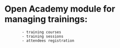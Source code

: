   Open Academy module for managing trainings:
  ================
            - training courses
            - training sessions
            - attendees registration
